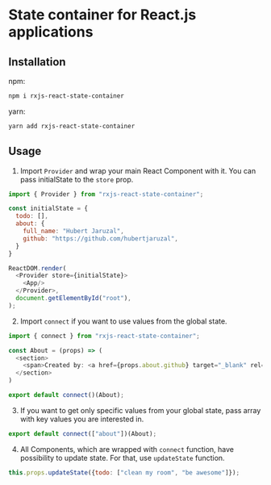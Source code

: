 # State container for React.js applications

## Installation

npm:
```sh
npm i rxjs-react-state-container
```

yarn:
```sh
yarn add rxjs-react-state-container
```

## Usage

1. Import `Provider` and wrap your main React Component with it. You can pass initialState to the `store` prop.

```js
import { Provider } from "rxjs-react-state-container";

const initialState = {
  todo: [],
  about: {
    full_name: "Hubert Jaruzal",
    github: "https://github.com/hubertjaruzal",
  }
}

ReactDOM.render(
  <Provider store={initialState}>
    <App/>
  </Provider>,
  document.getElementById("root"),
);
```

2. Import `connect` if you want to use values from the global state. 

```js
import { connect } from "rxjs-react-state-container";

const About = (props) => (
  <section>
    <span>Created by: <a href={props.about.github} target="_blank" rel="noopener noreferrer">{props.about.full_name}</a></span>
  </section>
)

export default connect()(About);
```

3. If you want to get only specific values from your global state, pass array with key values you are interested in.

```js
export default connect(["about"])(About);
```

4. All Components, which are wrapped with `connect` function, have possibility to update state. For that, use `updateState` function.

```js
this.props.updateState({todo: ["clean my room", "be awesome"]});
```